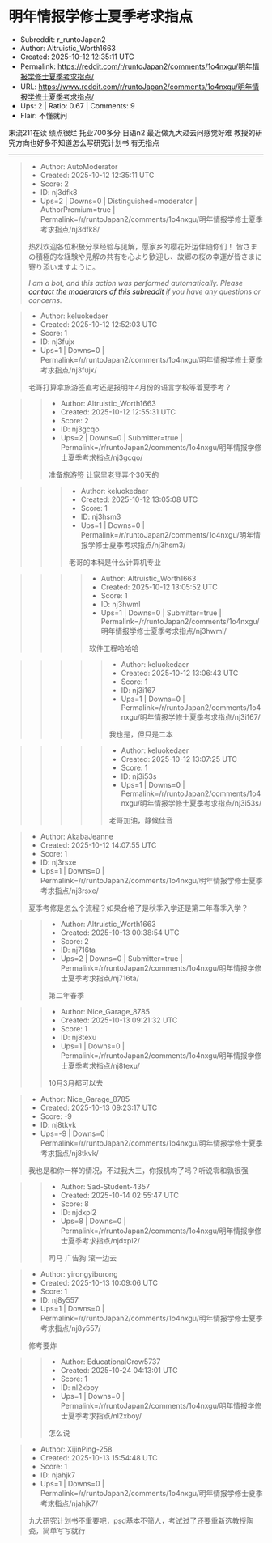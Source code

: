 # 明年情报学修士夏季考求指点

- Subreddit: r_runtoJapan2
- Author: Altruistic_Worth1663
- Created: 2025-10-12 12:35:11 UTC
- Permalink: https://reddit.com/r/runtoJapan2/comments/1o4nxgu/明年情报学修士夏季考求指点/
- URL: https://www.reddit.com/r/runtoJapan2/comments/1o4nxgu/明年情报学修士夏季考求指点/
- Ups: 2 | Ratio: 0.67 | Comments: 9
- Flair: 不懂就问


末流211在读 绩点很烂 托业700多分 日语n2 最近做九大过去问感觉好难
教授的研究方向也好多不知道怎么写研究计划书 有无指点


---

> - Author: AutoModerator
> - Created: 2025-10-12 12:35:11 UTC
> - Score: 2
> - ID: nj3dfk8
> - Ups=2 | Downs=0 | Distinguished=moderator | AuthorPremium=true | Permalink=/r/runtoJapan2/comments/1o4nxgu/明年情报学修士夏季考求指点/nj3dfk8/
>
> 热烈欢迎各位积极分享经验与见解，愿家乡的樱花好运伴随你们！
> 皆さまの積極的な経験や見解の共有を心より歓迎し、故郷の桜の幸運が皆さまに寄り添いますように。
> 
> *I am a bot, and this action was performed automatically. Please [contact the moderators of this subreddit](/message/compose/?to=/r/runtoJapan2) if you have any questions or concerns.*

> - Author: keluokedaer
> - Created: 2025-10-12 12:52:03 UTC
> - Score: 1
> - ID: nj3fujx
> - Ups=1 | Downs=0 | Permalink=/r/runtoJapan2/comments/1o4nxgu/明年情报学修士夏季考求指点/nj3fujx/
>
> 老哥打算拿旅游签直考还是报明年4月份的语言学校等着夏季考？

>> - Author: Altruistic_Worth1663
>> - Created: 2025-10-12 12:55:31 UTC
>> - Score: 2
>> - ID: nj3gcqo
>> - Ups=2 | Downs=0 | Submitter=true | Permalink=/r/runtoJapan2/comments/1o4nxgu/明年情报学修士夏季考求指点/nj3gcqo/
>>
>> 准备旅游签 让家里老登弄个30天的

>>> - Author: keluokedaer
>>> - Created: 2025-10-12 13:05:08 UTC
>>> - Score: 1
>>> - ID: nj3hsm3
>>> - Ups=1 | Downs=0 | Permalink=/r/runtoJapan2/comments/1o4nxgu/明年情报学修士夏季考求指点/nj3hsm3/
>>>
>>> 老哥的本科是什么计算机专业

>>>> - Author: Altruistic_Worth1663
>>>> - Created: 2025-10-12 13:05:52 UTC
>>>> - Score: 1
>>>> - ID: nj3hwml
>>>> - Ups=1 | Downs=0 | Submitter=true | Permalink=/r/runtoJapan2/comments/1o4nxgu/明年情报学修士夏季考求指点/nj3hwml/
>>>>
>>>> 软件工程哈哈哈

>>>>> - Author: keluokedaer
>>>>> - Created: 2025-10-12 13:06:43 UTC
>>>>> - Score: 1
>>>>> - ID: nj3i167
>>>>> - Ups=1 | Downs=0 | Permalink=/r/runtoJapan2/comments/1o4nxgu/明年情报学修士夏季考求指点/nj3i167/
>>>>>
>>>>> 我也是，但只是二本

>>>>> - Author: keluokedaer
>>>>> - Created: 2025-10-12 13:07:25 UTC
>>>>> - Score: 1
>>>>> - ID: nj3i53s
>>>>> - Ups=1 | Downs=0 | Permalink=/r/runtoJapan2/comments/1o4nxgu/明年情报学修士夏季考求指点/nj3i53s/
>>>>>
>>>>> 老哥加油，静候佳音

> - Author: AkabaJeanne
> - Created: 2025-10-12 14:07:55 UTC
> - Score: 1
> - ID: nj3rsxe
> - Ups=1 | Downs=0 | Permalink=/r/runtoJapan2/comments/1o4nxgu/明年情报学修士夏季考求指点/nj3rsxe/
>
> 夏季考修是怎么个流程？如果合格了是秋季入学还是第二年春季入学？

>> - Author: Altruistic_Worth1663
>> - Created: 2025-10-13 00:38:54 UTC
>> - Score: 2
>> - ID: nj716ta
>> - Ups=2 | Downs=0 | Submitter=true | Permalink=/r/runtoJapan2/comments/1o4nxgu/明年情报学修士夏季考求指点/nj716ta/
>>
>> 第二年春季

>> - Author: Nice_Garage_8785
>> - Created: 2025-10-13 09:21:32 UTC
>> - Score: 1
>> - ID: nj8texu
>> - Ups=1 | Downs=0 | Permalink=/r/runtoJapan2/comments/1o4nxgu/明年情报学修士夏季考求指点/nj8texu/
>>
>> 10月3月都可以去

> - Author: Nice_Garage_8785
> - Created: 2025-10-13 09:23:17 UTC
> - Score: -9
> - ID: nj8tkvk
> - Ups=-9 | Downs=0 | Permalink=/r/runtoJapan2/comments/1o4nxgu/明年情报学修士夏季考求指点/nj8tkvk/
>
> 我也是和你一样的情况，不过我大三，你报机构了吗？听说零和孰很强

>> - Author: Sad-Student-4357
>> - Created: 2025-10-14 02:55:47 UTC
>> - Score: 8
>> - ID: njdxpl2
>> - Ups=8 | Downs=0 | Permalink=/r/runtoJapan2/comments/1o4nxgu/明年情报学修士夏季考求指点/njdxpl2/
>>
>> 司马 广告狗 滚一边去

> - Author: yirongyiburong
> - Created: 2025-10-13 10:09:06 UTC
> - Score: 1
> - ID: nj8y557
> - Ups=1 | Downs=0 | Permalink=/r/runtoJapan2/comments/1o4nxgu/明年情报学修士夏季考求指点/nj8y557/
>
> 修考要炸

>> - Author: EducationalCrow5737
>> - Created: 2025-10-24 04:13:01 UTC
>> - Score: 1
>> - ID: nl2xboy
>> - Ups=1 | Downs=0 | Permalink=/r/runtoJapan2/comments/1o4nxgu/明年情报学修士夏季考求指点/nl2xboy/
>>
>> 怎么说

> - Author: XijinPing-258
> - Created: 2025-10-13 15:54:48 UTC
> - Score: 1
> - ID: njahjk7
> - Ups=1 | Downs=0 | Permalink=/r/runtoJapan2/comments/1o4nxgu/明年情报学修士夏季考求指点/njahjk7/
>
> 九大研究计划书不重要吧，psd基本不筛人，考试过了还要重新选教授陶瓷，简单写写就行
